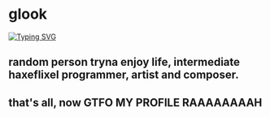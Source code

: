 # glook
[![Typing SVG](https://readme-typing-svg.demolab.com?font=PMingLiU-ExtB&pause=1000&color=9876D7&repeat=false&random=false&width=435&lines=im+doopanon)](https://git.io/typing-svg)

## random person tryna enjoy life, intermediate haxeflixel programmer, artist and composer.
## that's all, now GTFO MY PROFILE RAAAAAAAAH
